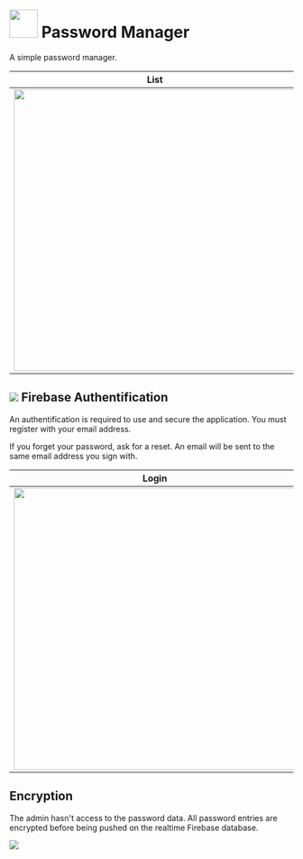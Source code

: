 # <img src="http://icons.iconarchive.com/icons/graphicloads/flat-finance/256/lock-icon.png" height="50"/> Password Manager

A simple password manager.

|                            List                          |                            Add                           |                             Modify                       |
|:--------------------------------------------------------:|:--------------------------------------------------------:|:--------------------------------------------------------:|
|<img src="https://i.imgur.com/0ltEGxk.png" height="500" />|<img src="https://i.imgur.com/uPCgwQn.png" height="500" />|<img src="https://i.imgur.com/8B0HePW.png" height="500" />|

## <img src="https://www.gstatic.com/mobilesdk/160503_mobilesdk/logo/2x/firebase_28dp.png" /> Firebase Authentification 

An authentification is required to use and secure the application. You must register
with your email address.



If you forget your password, ask for a reset. An email will be sent to the same 
email address you sign with.



|                      Login                               |                 Reset password                           |                             Register                     |
|:--------------------------------------------------------:|:--------------------------------------------------------:|:--------------------------------------------------------:|
|<img src="https://i.imgur.com/w16H5CO.png" height="500" />|<img src="https://i.imgur.com/6mtWump.png" height="500" />|<img src="https://i.imgur.com/mehVlvF.jpg" height="500" />|

## Encryption

The admin hasn't access to the password data. All password entries are encrypted before being pushed on the realtime Firebase database.

<img src="https://i.imgur.com/HlN55hi.png" />
